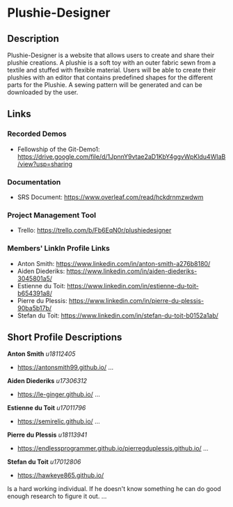 # Plushie-Designer

## Description
Plushie-Designer is a website that allows users to create and share their plushie creations. A plushie is a soft toy with an outer fabric sewn from a textile and stuffed with flexible material. Users will be able to create their plushies with an editor that contains predefined shapes for the different parts for the Plushie. A sewing pattern will be generated and can be downloaded by the user.

## Links
### Recorded Demos
- Fellowship of the Git-Demo1: https://drive.google.com/file/d/1JpnnY9vtae2aD1KbY4ggvWpKldu4WIaB/view?usp=sharing
### Documentation
- SRS Document: https://www.overleaf.com/read/hckdrnmzwdwm
### Project Management Tool
- Trello: https://trello.com/b/Fb6EqN0r/plushiedesigner
### Members' LinkIn Profile Links
- Anton Smith: https://www.linkedin.com/in/anton-smith-a276b8180/
- Aiden Diederiks: https://www.linkedin.com/in/aiden-diederiks-3045801a5/
- Estienne du Toit: https://www.linkedin.com/in/estienne-du-toit-b654391a8/
- Pierre du Plessis: https://www.linkedin.com/in/pierre-du-plessis-90ba5b17b/
- Stefan du Toit: https://www.linkedin.com/in/stefan-du-toit-b0152a1ab/

## Short Profile Descriptions
**Anton Smith**
*u18112405*
- https://antonsmith99.github.io/
...

**Aiden Diederiks**
*u17306312*
- https://le-ginger.github.io/
...

**Estienne du Toit**
*u17011796*
- https://semirelic.github.io/
...

**Pierre du Plessis**
*u18113941*
- https://endlessprogrammer.github.io/pierregduplessis.github.io/
...

**Stefan du Toit**
*u17012806*
- https://hawkeye865.github.io/

Is a hard working individual. If he doesn't know something he can do good enough research to figure it out.
...
